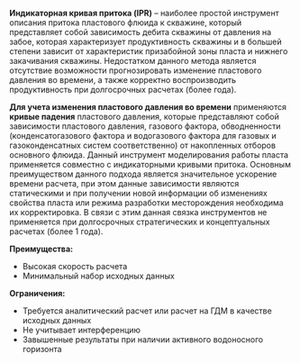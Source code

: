 **Индикаторная кривая притока (IPR)** – наиболее простой инструмент описания притока пластового флюида к скважине, который представляет собой зависимость дебита скважины от давления на забое, которая характеризует продуктивность скважины и в большей степени зависит от характеристик призабойной зоны пласта и нижнего закачивания скважины. Недостатком данного метода является отсутствие возможности прогнозировать изменение пластового давления во времени, а также корректно воспроизводить продуктивность при долгосрочных расчетах (более года).

**Для учета изменения пластового давления во времени** применяются **кривые падения** пластового давления, которые представляют собой зависимости пластового давления, газового фактора, обводненности (конденсатогазового фактора и водогазового фактора для газовых и газоконденсатных систем соответственно) от накопленных отборов основного флюида. Данный инструмент моделирования работы пласта применяется совместно с индикаторными кривыми притока. Основным преимуществом данного подхода является значительное ускорение времени расчета, при этом данные зависимости являются статическими и при получении новой информации об изменениях свойства пласта или режима разработки месторождения необходима их корректировка. В связи с этим данная связка инструментов не применяется при долгосрочных стратегических и концептуальных расчетах (более 1 года).

**Преимущества:**
- Высокая скорость расчета
- Минимальный набор исходных данных

**Ограничения:**
- Требуется аналитический расчет или расчет на ГДМ в качестве исходных данных
- Не учитывает интерференцию
- Завышенные результаты при наличии активного водоносного горизонта